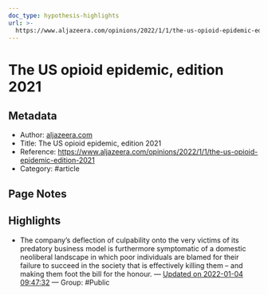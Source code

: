 ```yaml
---
doc_type: hypothesis-highlights
url: >-
  https://www.aljazeera.com/opinions/2022/1/1/the-us-opioid-epidemic-edition-2021
---
```

# The US opioid epidemic, edition 2021

## Metadata
- Author: [aljazeera.com]()
- Title: The US opioid epidemic, edition 2021
- Reference: https://www.aljazeera.com/opinions/2022/1/1/the-us-opioid-epidemic-edition-2021
- Category: #article

## Page Notes


## Highlights
- The company’s deflection of culpability onto the very victims of its predatory business model is furthermore symptomatic of a domestic neoliberal landscape in which poor individuals are blamed for their failure to succeed in the society that is effectively killing them – and making them foot the bill for the honour. — [Updated on 2022-01-04 09:47:32](https://hyp.is/5tiCAmz3EeyNRiNkadktPQ/www.aljazeera.com/opinions/2022/1/1/the-us-opioid-epidemic-edition-2021)  — Group: #Public


